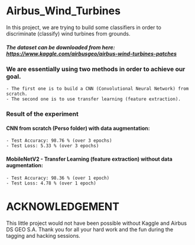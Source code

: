 # Airbus_Wind_Turbines

In this project, we are trying to build some classifiers in order to discriminate (classify) wind turbines from grounds.
##### The dataset can be downloaded from here: https://www.kaggle.com/airbusgeo/airbus-wind-turbines-patches

### We are essentially using two methods in order to achieve our goal.
    - The first one is to build a CNN (Convolutional Neural Network) from scratch.
    - The second one is to use transfer learning (feature extraction).
    
### Result of the experiment

#### CNN from scratch (Perso folder) with data augmentation:
    - Test Accuracy: 98.76 % (over 3 epochs)
    - Test Loss: 5.33 % (over 3 epochs)
#### MobileNetV2 - Transfer Learning (feature extraction) without data augmentation:
    - Test Accuracy: 98.36 % (over 1 epoch)
    - Test Loss: 4.78 % (over 1 epoch)

# ACKNOWLEDGEMENT
This little project would not have been possible without Kaggle and Airbus DS GEO S.A. Thank you for all your hard work and the fun during the tagging and hacking sessions.
